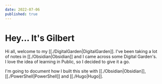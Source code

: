 ```yaml
---
date: 2022-07-06
published: true
---
```


# Hey... It's Gilbert

Hi all, welcome to my [[./DigitalGarden|DigitalGarden]]. I've been taking a lot of notes in [[./Obsidian|Obsidian]] and I came across some Digital Garden's. I love the idea of learning in Public, so I decided to give it a go.

I'm going to document how I built this site with [[./Obsidian|Obsidian]], [[./PowerShell|PowerShell]] and [[./Hugo|Hugo]].

